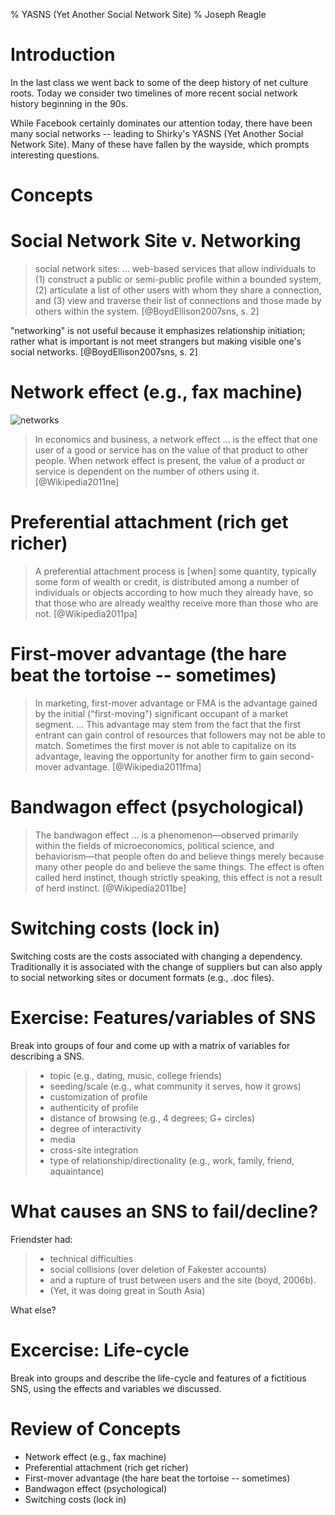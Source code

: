 ﻿% YASNS (Yet Another Social Network Site) 
% Joseph Reagle

# Introduction

In the last class we went back to some of the deep history of net culture roots. Today we consider two timelines of more recent social network history beginning in the 90s.

While Facebook certainly dominates our attention today, there have been many social networks -- leading to Shirky's YASNS (Yet Another Social Network Site). Many of these have fallen by the wayside, which prompts interesting questions.

# Concepts

# Social Network Site v. Networking

>  social network sites: ... web-based services that allow individuals to (1) construct a public or semi-public profile within a bounded system, (2) articulate a list of other users with whom they share a connection, and (3) view and traverse their list of connections and those made by others within the system. [@BoydEllison2007sns, s. 2]

"networking" is not useful because it emphasizes relationship initiation; rather what is important is not meet strangers but making visible one's social networks. [@BoydEllison2007sns, s. 2]

# Network effect (e.g., fax machine)

<span class="rightimage">![networks](http://upload.wikimedia.org/wikipedia/commons/0/0d/Network_effect.png)<span> 

> In economics and business, a network effect ... is the effect that one user of a good or service has on the value of that product to other people. When network effect is present, the value of a product or service is dependent on the number of others using it. [@Wikipedia2011ne]

# Preferential attachment (rich get richer)

> A preferential attachment process is [when] some quantity, typically some form of wealth or credit, is distributed among a number of individuals or objects according to how much they already have, so that those who are already wealthy receive more than those who are not. [@Wikipedia2011pa]

# First-mover advantage (the hare beat the tortoise -- sometimes)

> In marketing, first-mover advantage or FMA is the advantage gained by the initial ("first-moving") significant occupant of a market segment. ... This advantage may stem from the fact that the first entrant can gain control of resources that followers may not be able to match. Sometimes the first mover is not able to capitalize on its advantage, leaving the opportunity for another firm to gain second-mover advantage. [@Wikipedia2011fma]

# Bandwagon effect (psychological)

> The bandwagon effect ... is a phenomenon—observed primarily within the fields of microeconomics, political science, and behaviorism—that people often do and believe things merely because many other people do and believe the same things. The effect is often called herd instinct, though strictly speaking, this effect is not a result of herd instinct. [@Wikipedia2011be]

# Switching costs (lock in)

Switching costs are the costs associated with changing a dependency. Traditionally it is associated with the change of suppliers but can also apply to social networking sites or document formats (e.g., .doc files).

# Exercise: Features/variables of SNS

Break into groups of four and come up with a matrix of variables for describing a SNS.

> * topic (e.g., dating, music, college friends)
> * seeding/scale (e.g., what community it serves, how it grows)
> * customization of profile
> * authenticity of profile
> * distance of browsing (e.g., 4 degrees; G+ circles)
> * degree of interactivity
> * media 
> * cross-site integration
> * type of relationship/directionality (e.g., work, family, friend, aquaintance)

# What causes an SNS to fail/decline?

Friendster had:

> * technical difficulties
> * social collisions (over deletion of Fakester accounts)
> * and a rupture of trust between users and the site (boyd, 2006b).
> * (Yet, it was doing great in South Asia)

What else?

# Excercise: Life-cycle

Break into groups and describe the life-cycle and features of a fictitious SNS, using the effects and variables we discussed.

# Review of Concepts

* Network effect (e.g., fax machine)
* Preferential attachment (rich get richer)
* First-mover advantage (the hare beat the tortoise -- sometimes)
* Bandwagon effect (psychological)
* Switching costs (lock in)
